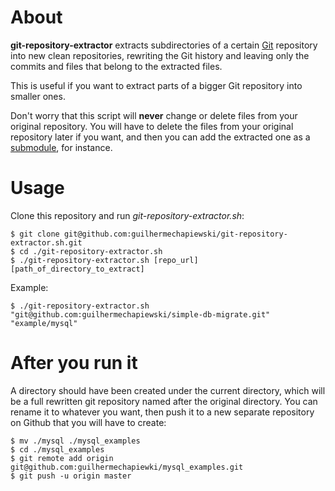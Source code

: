 About
=====

**git-repository-extractor** extracts subdirectories of a certain [Git](http://git-scm.com) repository into new clean repositories, rewriting the Git history and leaving only the commits and files that belong to the extracted files.

This is useful if you want to extract parts of a bigger Git repository into smaller ones.

Don't worry that this script will **never** change or delete files from your original repository. You will have to delete the files from your original repository later if you want, and then you can add the extracted one as a [submodule](http://git-scm.com/book/en/Git-Tools-Submodules), for instance.

Usage
=====

Clone this repository and run *git-repository-extractor.sh*:

	$ git clone git@github.com:guilhermechapiewski/git-repository-extractor.sh.git  
	$ cd ./git-repository-extractor.sh  
	$ ./git-repository-extractor.sh [repo_url] [path_of_directory_to_extract]

Example:

	$ ./git-repository-extractor.sh "git@github.com:guilhermechapiewski/simple-db-migrate.git" "example/mysql"

After you run it
================

A directory should have been created under the current directory, which will be a full rewritten git repository named after the original directory. You can rename it to whatever you want, then push it to a new separate repository on Github that you will have to create:

	$ mv ./mysql ./mysql_examples
	$ cd ./mysql_examples
	$ git remote add origin git@github.com:guilhermechapiewki/mysql_examples.git
	$ git push -u origin master